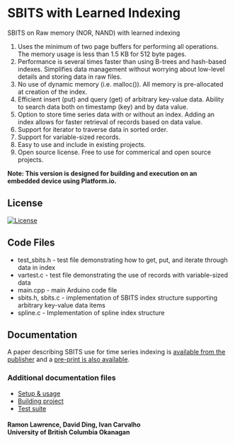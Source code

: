 # SBITS with Learned Indexing

SBITS on Raw memory (NOR, NAND) with learned indexing

1. Uses the minimum of two page buffers for performing all operations. The memory usage is less than 1.5 KB for 512 byte pages.
2. Performance is several times faster than using B-trees and hash-based indexes. Simplifies data management without worrying about low-level details and storing data in raw files.
3. No use of dynamic memory (i.e. malloc()). All memory is pre-allocated at creation of the index.
4. Efficient insert (put) and query (get) of arbitrary key-value data. Ability to search data both on timestamp (key) and by data value.
5. Option to store time series data with or without an index. Adding an index allows for faster retrieval of records based on data value.
6. Support for iterator to traverse data in sorted order.
7. Support for variable-sized records.
8. Easy to use and include in existing projects.
9. Open source license. Free to use for commerical and open source projects.

**Note: This version is designed for building and execution on an embedded device using Platform.io.**

## License

[![License](https://img.shields.io/badge/License-BSD%203--Clause-blue.svg)](https://opensource.org/licenses/BSD-3-Clause)

## Code Files

-   test_sbits.h - test file demonstrating how to get, put, and iterate through data in index
-   vartest.c - test file demonstrating the use of records with variable-sized data
-   main.cpp - main Arduino code file
-   sbits.h, sbits.c - implementation of SBITS index structure supporting arbitrary key-value data items
-   spline.c - Implementation of spline index structure

## Documentation

A paper describing SBITS use for time series indexing is [available from the publisher](https://www.scitepress.org/Link.aspx?doi=10.5220/0010318800920099) and a [pre-print is also available](SBITS_time_series_index.pdf).

### Additional documentation files

-   [Setup & usage](docs/usageInfo.md)
-   [Building project](docs/buildRunInformation.md)
-   [Test suite](docs/testInfo.md)

#### Ramon Lawrence, David Ding, Ivan Carvalho<br>University of British Columbia Okanagan
